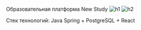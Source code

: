 Образовательная платформа New Study
![h1](https://user-images.githubusercontent.com/63392847/197388345-21b8599c-993c-4812-88f1-e3ad3a4e507e.png)
![h2](https://user-images.githubusercontent.com/63392847/197388407-1007ee5b-5b3f-4175-8391-e118d0dcd737.png)

Стек технологий: Java Spring + PostgreSQL + React
